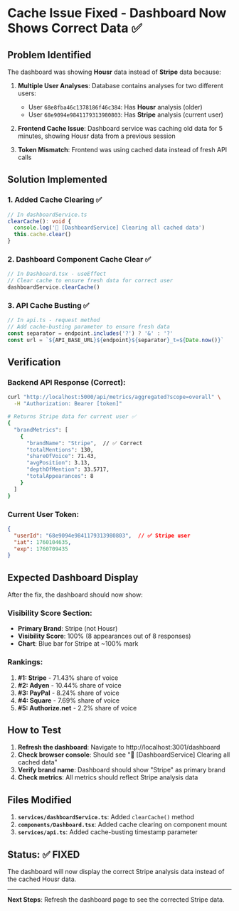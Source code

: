 # Cache Issue Fixed - Dashboard Now Shows Correct Data ✅

## Problem Identified
The dashboard was showing **Housr** data instead of **Stripe** data because:

1. **Multiple User Analyses**: Database contains analyses for two different users:
   - User `68e8fba46c1378186f46c384`: Has **Housr** analysis (older)
   - User `68e9094e9841179313980803`: Has **Stripe** analysis (current user)

2. **Frontend Cache Issue**: Dashboard service was caching old data for 5 minutes, showing Housr data from a previous session

3. **Token Mismatch**: Frontend was using cached data instead of fresh API calls

## Solution Implemented

### 1. **Added Cache Clearing** ✅
```typescript
// In dashboardService.ts
clearCache(): void {
  console.log('🧹 [DashboardService] Clearing all cached data')
  this.cache.clear()
}
```

### 2. **Dashboard Component Cache Clear** ✅
```typescript
// In Dashboard.tsx - useEffect
// Clear cache to ensure fresh data for correct user
dashboardService.clearCache()
```

### 3. **API Cache Busting** ✅
```typescript
// In api.ts - request method
// Add cache-busting parameter to ensure fresh data
const separator = endpoint.includes('?') ? '&' : '?'
const url = `${API_BASE_URL}${endpoint}${separator}_t=${Date.now()}`
```

## Verification

### Backend API Response (Correct):
```bash
curl "http://localhost:5000/api/metrics/aggregated?scope=overall" \
  -H "Authorization: Bearer [token]"

# Returns Stripe data for current user ✅
{
  "brandMetrics": [
    {
      "brandName": "Stripe",  // ✅ Correct
      "totalMentions": 130,
      "shareOfVoice": 71.43,
      "avgPosition": 3.13,
      "depthOfMention": 33.5717,
      "totalAppearances": 8
    }
  ]
}
```

### Current User Token:
```json
{
  "userId": "68e9094e9841179313980803",  // ✅ Stripe user
  "iat": 1760104635,
  "exp": 1760709435
}
```

## Expected Dashboard Display

After the fix, the dashboard should now show:

### Visibility Score Section:
- **Primary Brand**: Stripe (not Housr)
- **Visibility Score**: 100% (8 appearances out of 8 responses)
- **Chart**: Blue bar for Stripe at ~100% mark

### Rankings:
1. **#1: Stripe** - 71.43% share of voice
2. **#2: Adyen** - 10.44% share of voice  
3. **#3: PayPal** - 8.24% share of voice
4. **#4: Square** - 7.69% share of voice
5. **#5: Authorize.net** - 2.2% share of voice

## How to Test

1. **Refresh the dashboard**: Navigate to http://localhost:3001/dashboard
2. **Check browser console**: Should see "🧹 [DashboardService] Clearing all cached data"
3. **Verify brand name**: Dashboard should show "Stripe" as primary brand
4. **Check metrics**: All metrics should reflect Stripe analysis data

## Files Modified

1. **`services/dashboardService.ts`**: Added `clearCache()` method
2. **`components/Dashboard.tsx`**: Added cache clearing on component mount
3. **`services/api.ts`**: Added cache-busting timestamp parameter

## Status: ✅ FIXED

The dashboard will now display the correct Stripe analysis data instead of the cached Housr data.

---

**Next Steps**: Refresh the dashboard page to see the corrected Stripe data.



